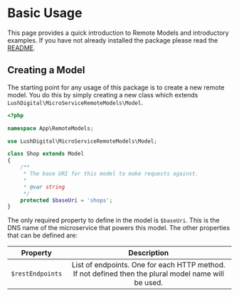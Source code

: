 # Basic Usage
This page provides a quick introduction to Remote Models and introductory examples.
If you have not already installed the package please read the [README](https://github.com/LUSHDigital/microservice-remote-models#installation).

## Creating a Model
The starting point for any usage of this package is to create a new remote model. You do this by simply creating a new
class which extends `LushDigital\MicroServiceRemoteModels\Model`.

```php
<?php

namespace App\RemoteModels;

use LushDigital\MicroServiceRemoteModels\Model;

class Shop extends Model
{
    /**
     * The base URI for this model to make requests against.
     *
     * @var string
     */
    protected $baseUri = 'shops';
}
```

The only required property to define in the model is `$baseUri`. This is the DNS name of the microservice that powers
this model. The other properties that can be defined are:

|     Property     |                                              Description                                             |
|:----------------:|:----------------------------------------------------------------------------------------------------:|
| `$restEndpoints` | List of endpoints. One for each HTTP method. If not defined then the plural model name will be used. |